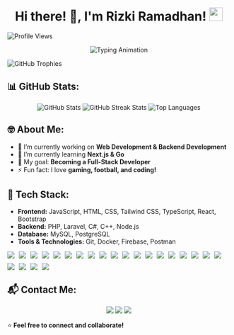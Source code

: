 <h1 align="center">
  Hi there! 👋, I'm Rizki Ramadhan!
  <img src="https://media.giphy.com/media/hvRJCLFzcasrR4ia7z/giphy.gif" width="30px"/>
</h1>

![Profile Views](https://komarev.com/ghpvc/?username=rizkiramadhan12121&color=blue&style=flat)

<p align="center">
  <img src="https://readme-typing-svg.herokuapp.com?font=Fira+Code&duration=2000&pause=1000&color=F7F7F7&center=true&vCenter=true&width=435&lines=Full-Stack+Developer;Passionate+about+Coding+%26+Tech;Always+Learning+New+Things" alt="Typing Animation" />
</p>


![GitHub Trophies](https://github-profile-trophy.vercel.app/?username=rizkiramadhan12121&theme=tokyonight)


## 📊 GitHub Stats:
<p align="center">
  <img src="https://github-readme-stats.vercel.app/api?username=rizkiramadhan12121&show_icons=true&theme=tokyonight" alt="GitHub Stats" />
  <img src="https://github-readme-streak-stats.herokuapp.com/?user=rizkiramadhan12121&theme=tokyonight" alt="GitHub Streak Stats" />
  <img src="https://github-readme-stats.vercel.app/api/top-langs/?username=rizkiramadhan12121&layout=compact&theme=tokyonight" alt="Top Languages" />
</p>

## 🤓 About Me:
- 🔭 I’m currently working on **Web Development & Backend Development**  
- 🌱 I’m currently learning **Next.js & Go**  
- 🎯 My goal: **Becoming a Full-Stack Developer**  
- ⚡ Fun fact: I love **gaming, football, and coding!**  


## 🚀 Tech Stack:
- **Frontend:** JavaScript, HTML, CSS, Tailwind CSS, TypeScript, React, Bootstrap  
- **Backend:** PHP, Laravel, C#, C++, Node.js  
- **Database:** MySQL, PostgreSQL  
- **Tools & Technologies:** Git, Docker, Firebase, Postman
<div style="display: flex; flex-wrap: wrap; gap: 10px; font-size: 54px;">
  <img src="https://img.shields.io/badge/JavaScript-F7DF1E?style=for-the-badge&logo=javascript&logoColor=black"/>
  <img src="https://img.shields.io/badge/HTML5-E34F26?style=for-the-badge&logo=html5&logoColor=white"/>
  <img src="https://img.shields.io/badge/CSS3-1572B6?style=for-the-badge&logo=css3&logoColor=white"/>
  <img src="https://img.shields.io/badge/TailwindCSS-38B2AC?style=for-the-badge&logo=tailwind-css&logoColor=white"/>
  <img src="https://img.shields.io/badge/TypeScript-3178C6?style=for-the-badge&logo=typescript&logoColor=white"/>
  <img src="https://img.shields.io/badge/React-61DAFB?style=for-the-badge&logo=react&logoColor=black"/>
  <img src="https://img.shields.io/badge/Node.js-339933?style=for-the-badge&logo=node.js&logoColor=white"/>
  <img src="https://img.shields.io/badge/PHP-777BB4?style=for-the-badge&logo=php&logoColor=white"/>
  <img src="https://img.shields.io/badge/Laravel-FF2D20?style=for-the-badge&logo=laravel&logoColor=white"/>
  <img src="https://img.shields.io/badge/C%23-239120?style=for-the-badge&logo=c-sharp&logoColor=white"/>
  <img src="https://img.shields.io/badge/C++-00599C?style=for-the-badge&logo=c%2B%2B&logoColor=white"/>
  <img src="https://img.shields.io/badge/Bootstrap-7952B3?style=for-the-badge&logo=bootstrap&logoColor=white"/>
  <img src="https://img.shields.io/badge/MySQL-005C84?style=for-the-badge&logo=mysql&logoColor=white"/>
  <img src="https://img.shields.io/badge/PostgreSQL-316192?style=for-the-badge&logo=postgresql&logoColor=white"/>
  <img src="https://img.shields.io/badge/Docker-2496ED?style=for-the-badge&logo=docker&logoColor=white"/>
  <img src="https://img.shields.io/badge/Firebase-FFCA28?style=for-the-badge&logo=firebase&logoColor=black"/>
  <img src="https://img.shields.io/badge/Postman-FF6C37?style=for-the-badge&logo=postman&logoColor=white"/>
  <img src="https://img.shields.io/badge/SweetAlert-FF5F6D?style=for-the-badge&logo=sweetalert&logoColor=white"/>
  <img src="https://img.shields.io/badge/Flaticon-00C4CC?style=for-the-badge&logo=flaticon&logoColor=white"/>
  <img src="https://img.shields.io/badge/Icon8-26A69A?style=for-the-badge&logo=icon8&logoColor=white"/>
  <img src="https://img.shields.io/badge/Dribbble-EA4C89?style=for-the-badge&logo=dribbble&logoColor=white"/>
  <img src="https://img.shields.io/badge/Vercel-000000?style=for-the-badge&logo=vercel&logoColor=white"/>
  <img src="https://img.shields.io/badge/W3Schools-04AA6D?style=for-the-badge&logo=w3schools&logoColor=white"/>
</div>



## 📬 Contact Me:
<p align="center">
  <a href="https://www.instagram.com/kyyrrmdhnn_/" target="blank"><img src="https://img.shields.io/badge/Instagram-%23E4405F.svg?style=flat&logo=instagram&logoColor=white" /></a>
  <a href="https://www.tiktok.com/@userr11124688" target="blank"><img src="https://img.shields.io/badge/TikTok-%23000000.svg?style=flat&logo=tiktok&logoColor=white" /></a>
  <a href="https://wa.me/+6283849028638" target="blank"><img src="https://img.shields.io/badge/WhatsApp-25D366?style=flat&logo=whatsapp&logoColor=white" /></a>
</p>

⭐️ **Feel free to connect and collaborate!**
